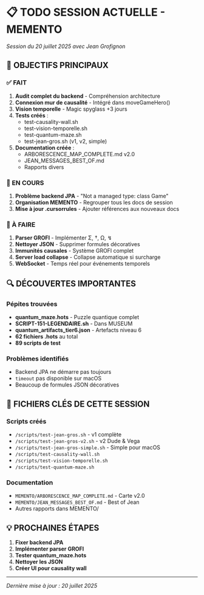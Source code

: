 # 📋 TODO SESSION ACTUELLE - MEMENTO
*Session du 20 juillet 2025 avec Jean Grofignon*

## 🎯 OBJECTIFS PRINCIPAUX

### ✅ FAIT
1. **Audit complet du backend** - Compréhension architecture
2. **Connexion mur de causalité** - Intégré dans moveGameHero()
3. **Vision temporelle** - Magic spyglass +3 jours
4. **Tests créés** :
   - test-causality-wall.sh
   - test-vision-temporelle.sh
   - test-quantum-maze.sh
   - test-jean-gros.sh (v1, v2, simple)
5. **Documentation créée** :
   - ARBORESCENCE_MAP_COMPLETE.md v2.0
   - JEAN_MESSAGES_BEST_OF.md
   - Rapports divers

### 🔧 EN COURS
1. **Problème backend JPA** - "Not a managed type: class Game"
2. **Organisation MEMENTO** - Regrouper tous les docs de session
3. **Mise à jour .cursorrules** - Ajouter références aux nouveaux docs

### 📝 À FAIRE
1. **Parser GROFI** - Implémenter Σ, †, Ω, ↯
2. **Nettoyer JSON** - Supprimer formules décoratives
3. **Immunités causales** - Système GROFI complet
4. **Server load collapse** - Collapse automatique si surcharge
5. **WebSocket** - Temps réel pour événements temporels

## 🔍 DÉCOUVERTES IMPORTANTES

### Pépites trouvées
- **quantum_maze.hots** - Puzzle quantique complet
- **SCRIPT-151-LEGENDAIRE.sh** - Dans MUSEUM
- **quantum_artifacts_tier6.json** - Artefacts niveau 6
- **62 fichiers .hots** au total
- **89 scripts de test**

### Problèmes identifiés
- Backend JPA ne démarre pas toujours
- `timeout` pas disponible sur macOS
- Beaucoup de formules JSON décoratives

## 📁 FICHIERS CLÉS DE CETTE SESSION

### Scripts créés
- `/scripts/test-jean-gros.sh` - v1 complète
- `/scripts/test-jean-gros-v2.sh` - v2 Dude & Vega
- `/scripts/test-jean-gros-simple.sh` - Simple pour macOS
- `/scripts/test-causality-wall.sh`
- `/scripts/test-vision-temporelle.sh`
- `/scripts/test-quantum-maze.sh`

### Documentation
- `MEMENTO/ARBORESCENCE_MAP_COMPLETE.md` - Carte v2.0
- `MEMENTO/JEAN_MESSAGES_BEST_OF.md` - Best of Jean
- Autres rapports dans MEMENTO/

## 💡 PROCHAINES ÉTAPES

1. **Fixer backend JPA**
2. **Implémenter parser GROFI**
3. **Tester quantum_maze.hots**
4. **Nettoyer les JSON**
5. **Créer UI pour causality wall**

---
*Dernière mise à jour : 20 juillet 2025* 